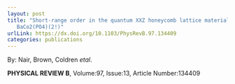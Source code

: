 ```yaml
---
layout: post
title: "Short-range order in the quantum XXZ honeycomb lattice material
   BaCo2(PO4)(2!)"
urlLink: https://dx.doi.org/10.1103/PhysRevB.97.134409
categories: publications
---
```

By: Nair, Brown, Coldren *etal*.

**PHYSICAL REVIEW B**, Volume:97, Issue:13, Article Number:134409
